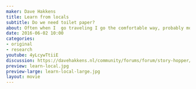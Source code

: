 ```yaml
---
maker: Dave Hakkens
title: Learn from locals
subtitle: Do we need toilet paper?
about: Often when I  go traveling I go the comfortable way, probably most people do. But things get interesting when you go local. Try it out and you will get inspired. promise.
date: 2016-06-02 10:00
categories:
- original
- research
youtube: 4yLcywTtiiE
discussion: https://davehakkens.nl/community/forums/forum/story-hopper/discuss/
preview: learn-local.jpg
preview-large: learn-local-large.jpg
layout: movie
---
```

